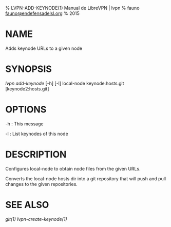 % LVPN-ADD-KEYNODE(1) Manual de LibreVPN | lvpn
% fauno <fauno@endefensadelsl.org>
% 2015

# NAME

Adds keynode URLs to a given node


# SYNOPSIS

_lvpn add-keynode_ [-h] [-l] local-node keynode:hosts.git [keynode2:hosts.git]


# OPTIONS

-h
:    This message

-l
:    List keynodes of this node


# DESCRIPTION

Configures local-node to obtain node files from the given URLs.

Converts the local-node hosts dir into a git repository that will push
and pull changes to the given repositories.


# SEE ALSO

_git(1)_ _lvpn-create-keynode(1)_
